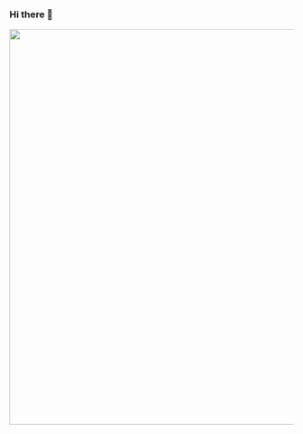 ### Hi there 👋

<img src="https://p4.wallpaperbetter.com/wallpaper/314/92/947/computer-engineering-matrix-science-wallpaper-preview.jpg" width="700"/>


<!--


- 🔭 I’m currently working on ...
- 🌱 I’m currently learning ...
- 👯 I’m looking to collaborate on ...
- 🤔 I’m looking for help with ...
- 💬 Ask me about ...
- 📫 How to reach me: ...
- 😄 Pronouns: ...
- ⚡ Fun fact: ...
-->
